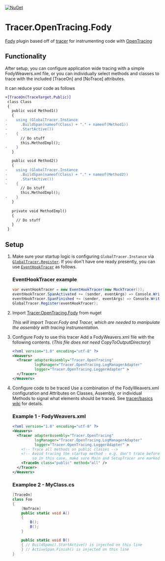 [![NuGet][nuget-img]][nuget]

# Tracer.OpenTracing.Fody
[Fody](https://github.com/Fody/Fody) plugin based off of [tracer](https://github.com/csnemes/tracer) for instrumenting code with [OpenTracing](http://opentracing.io)

## Functionality
After setup, you can configure application wide tracing with a simple FodyWeavers.xml file, or you can individually select methods and
classes to trace with the included [TraceOn] and [NoTrace] attributes.

It can reduce your code as follows
```diff
+[TraceOn(TraceTarget.Public)]
 class Class
 {
   public void Method1()
   {
-    using (GlobalTracer.Instance
-      .BuildSpan(nameof(Class) + "." + nameof(Method1))
-      .StartActive())
-    {
       // Do stuff
       this.MethodImpl();
-    }
   }

   public void Method2()
   {
-    using (GlobalTracer.Instance
-      .BuildSpan(nameof(Class) + "." + nameof(Method2))
-      .StartActive())
-    {
       // Do stuff
       this.MethodImpl();
-    }
   }
   
   private void MethodImpl()
   {
     // Do stuff
   }
 }
```

## Setup
1. Make sure your startup logic is configuring `GlobalTracer.Instance` via [`GlobalTracer.Register`](https://github.com/opentracing/opentracing-csharp/blob/d00349731545c04c989ba138f12e402cbe902208/src/OpenTracing/Util/GlobalTracer.cs#L74). 
If you don't have one ready presently, you can use [`EventHookTracer`](https://www.nuget.org/packages/OpenTracing.Contrib.EventHookTracer/)
as follows.

      ### EventHookTracer example
      ```C#
      var eventHookTracer = new EventHookTracer(new MockTracer());
      eventHookTracer.SpanActivated += (sender, eventArgs) => Console.WriteLine("+" + eventArgs.OperationName);
      eventHookTracer.SpanFinished += (sender, eventArgs) => Console.WriteLine("-" + eventArgs.OperationName);
      GlobalTracer.Register(eventHookTracer);
      ```
1. Import [Tracer.OpenTracing.Fody](https://www.nuget.org/packages/Tracer.OpenTracing.Fody/) from nuget

   _This will import Tracer.Fody and Tracer, which are needed to manipulate the assembly with tracing instrumentation._
1. Configure Fody to use this tracer
  Add a FodyWeavers.xml file with the following contents. (_This file does not need CopyToOutputDirectory_)
    ```xml
    <?xml version="1.0" encoding="utf-8" ?>
    <Weavers>   
      <Tracer adapterAssembly="Tracer.OpenTracing" 
              logManager="Tracer.OpenTracing.LogManagerAdapter" 
              logger="Tracer.OpenTracing.LoggerAdapter" >
      </Tracer>
    </Weavers>
    ```
1. Configure code to be traced
   Use a combination of the FodyWeavers.xml configuration and Attributes on Classes, Assembly, or individual Methods to signal what elements
   should be traced. See [tracer/basics wiki](https://github.com/csnemes/tracer/wiki/Basics) for details.
   
      ### Example 1 - FodyWeavers.xml
      ```xml
      <?xml version="1.0" encoding="utf-8" ?>
      <Weavers>   
        <Tracer adapterAssembly="Tracer.OpenTracing" 
                logManager="Tracer.OpenTracing.LogManagerAdapter" 
                logger="Tracer.OpenTracing.LoggerAdapter" >
          <!-- Trace all methods on public classes -->
          <!-- Avoid tracing the startup method - e.g. don't trace before you've configured the GlobalTracer.Instance
               so in this case, make sure Main and SetupTracer are marked with [NoTrace] -->
          <TraceOn class="public" method="all" />
        </Tracer>
      </Weavers>
      ```
      ### Examplee 2 - MyClass.cs
      ```C#
      [TraceOn]
      class Foo
      {
          [NoTrace]
          public static void A()
          {
              B();
              B();
          }

          public static void B()
          { // BuildSpan().StartActive() is injected on this line
          } // ActiveSpan.Finish() is injected on this line
      }
      ```

  [nuget-img]: https://img.shields.io/nuget/v/Tracer.OpenTracing.Fody.svg
  [nuget]: https://www.nuget.org/packages/Tracer.OpenTracing.Fody

